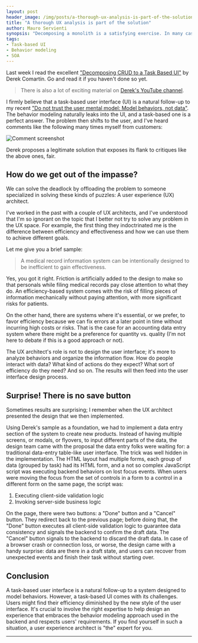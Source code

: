 ```yaml
---
layout: post
header_image: /img/posts/a-thorough-ux-analysis-is-part-of-the-solution/header.jpg
title: "A thorough UX analysis is part of the solution"
author: Mauro Servienti
synopsis: "Decomposing a monolith is a satisfying exercise. In many cases, the decomposition process leads to a task-based user interface with its set of issues. We should not try to address those using either technology or architecture. A UX analysis is the way."
tags:
- Task-based UI
- Behavior modeling
- SOA
---
```


Last week I read the excellent ["Decomposing CRUD to a Task Based UI"](https://codeopinion.com/decomposing-crud-to-a-task-based-ui/) by Derek Comartin. Go and read it if you haven't done so yet.

> There is also a lot of exciting material on [Derek's YouTube channel](https://www.youtube.com/channel/UC3RKA4vunFAfrfxiJhPEplw).

I firmly believe that a task-based user interface (UI) is a natural follow-up to my recent ["Do not trust the user mental model: Model behaviors, not data"](https://milestone.topics.it/2021/02/02/do-not-trust-the-user-mental-model.html). The behavior modeling naturally leaks into the UI, and a task-based one is a perfect answer. The problem then shifts to the user, and I've heard comments like the following many times myself from customers:

![Comment screenshot](link-here)

Derek proposes a legitimate solution that exposes its flank to critiques like the above ones, fair.

## How do we get out of the impasse?

We can solve the deadlock by offloading the problem to someone specialized in solving these kinds of puzzles: A user experience (UX) architect.

I've worked in the past with a couple of UX architects, and I've understood that I'm so ignorant on the topic that I better not try to solve any problem in the UX space. For example, the first thing they indoctrinated me is the difference between efficiency and effectiveness and how we can use them to achieve different goals.

Let me give you a brief sample:

> A medical record information system can be intentionally designed to be inefficient to gain effectiveness.

Yes, you got it right. Friction is artificially added to the design to make so that personals while filing medical records pay close attention to what they do. An efficiency-based system comes with the risk of filling pieces of information mechanically without paying attention, with more significant risks for patients.

On the other hand, there are systems where it's essential, or we prefer, to favor efficiency because we can fix errors at a later point in time without incurring high costs or risks. That is the case for an accounting data entry system where there might be a preference for quantity vs. quality (I'm not here to debate if this is a good approach or not).

The UX architect's role is not to design the user interface; it's more to analyze behaviors and organize the information flow. How do people interact with data? What kind of actions do they expect? What sort of efficiency do they need? And so on. The results will then feed into the user interface design process.

## Surprise! There is no save button

Sometimes results are surprising; I remember when the UX architect presented the design that we then implemented.

Using Derek's sample as a foundation, we had to implement a data entry section of the system to create new products. Instead of having multiple screens, or modals, or flyovers, to input different parts of the data, the design team came with the proposal the data entry folks were waiting for: a traditional data-entry table-like user interface. The trick was well hidden in the implementation. The HTML layout had multiple forms, each group of data (grouped by task) had its HTML form, and a not so complex JavaScript script was executing backend behaviors on lost focus events. When users were moving the focus from the set of controls in a form to a control in a different form on the same page, the script was:

1. Executing client-side validation logic
2. Invoking server-side business logic

On the page, there were two buttons: a "Done" button and a "Cancel" button. They redirect back to the previous page; before doing that, the "Done" button executes all client-side validation logic to guarantee data consistency and signals the backend to confirm the draft data. The "Cancel" button signals to the backend to discard the draft data. In case of a browser crash or connection loss, or worse, the design came with a handy surprise: data are there in a draft state, and users can recover from unexpected events and finish their task without starting over.

## Conclusion

A task-based user interface is a natural follow-up to a system designed to model behaviors. However, a task-based UI comes with its challenges. Users might find their efficiency diminished by the new style of the user interface. It's crucial to involve the right expertise to help design an experience that embraces the behavior modeling approach used in the backend and respects users' requirements. If you find yourself in such a situation, a user experience architect is "the" expert for you.

---

